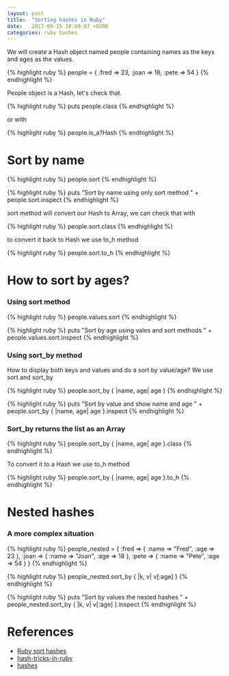 ```yaml
---
layout: post
title:  "Sorting hashes in Ruby"
date:   2017-09-15 10:00:07 +0200
categories: ruby hashes
---
```


We will create a Hash object named people containing names as the keys and ages
as the values.

{% highlight ruby %}
people = {
  :fred => 23,
  :joan => 18,
  :pete => 54
}
{% endhighlight %}

People object is a Hash, let's check that.

{% highlight ruby %}
puts people.class
{% endhighlight %}

or with

{% highlight ruby %}
people.is_a?Hash
{% endhighlight %}


# Sort by name

{% highlight ruby %}
people.sort
{% endhighlight %}

{% highlight ruby %}
puts "Sort by name using only sort method " + people.sort.inspect
{% endhighlight %}

sort method will convert our Hash to Array, we can check that with

{% highlight ruby %}
people.sort.class
{% endhighlight %}

to convert it back to Hash we use to_h method

{% highlight ruby %}
people.sort.to_h
{% endhighlight %}


# How to sort by ages?

### Using sort method

{% highlight ruby %}
people.values.sort
{% endhighlight %}

{% highlight ruby %}
puts "Sort by age using vales and sort methods " + people.values.sort.inspect
{% endhighlight %}


### Using sort_by method

How to display both keys and values and do a sort by value/age?
We use sort and sort_by

{% highlight ruby %}
people.sort_by { |name, age| age }
{% endhighlight %}


{% highlight ruby %}
puts "Sort by value and show name and age " + people.sort_by { |name, age| age }.inspect
{% endhighlight %}


### Sort_by returns the list as an Array

{% highlight ruby %}
people.sort_by { |name, age| age }.class
{% endhighlight %}

To convert it to a Hash we use to_h method

{% highlight ruby %}
people.sort_by { |name, age| age }.to_h
{% endhighlight %}


# Nested hashes
### A more complex situation

{% highlight ruby %}
people_nested = {
  :fred => { :name => "Fred", :age => 23 },
  :joan => { :name => "Joan", :age => 18 },
  :pete => { :name => "Pete", :age => 54 }
}
{% endhighlight %}


{% highlight ruby %}
people_nested.sort_by { |k, v| v[:age] }
{% endhighlight %}


{% highlight ruby %}
puts "Sort by values the nested hashes " + people_nested.sort_by { |k, v| v[:age] }.inspect
{% endhighlight %}


# References

* [Ruby sort hashes][ruby-sort-hash]
* [hash-tricks-in-ruby][hash-tricks-in-ruby]
* [hashes][hashes]



[ruby-sort-hash]: http://www.rubyinside.com/how-to/ruby-sort-hash
[hash-tricks-in-ruby]: http://thirtysixthspan.com/posts/hash-tricks-in-ruby
[hashes]: https://launchschool.com/books/ruby/read/hashes
